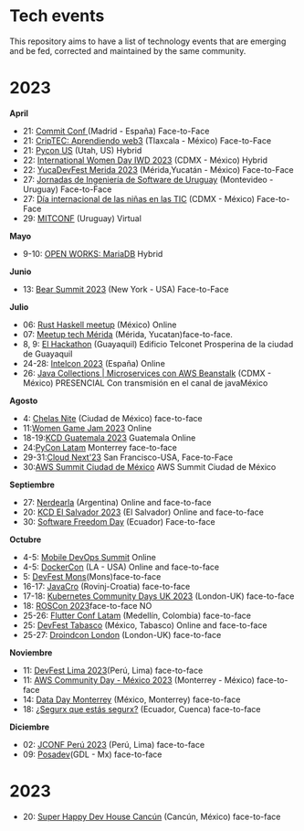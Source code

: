 # Tech events
This repository aims to have a list of technology events that are emerging and be fed, corrected and maintained by the same community.



# 2023

 **April**
 * 21: [Commit Conf ](https://2023.commit-conf.com/) (Madrid - España) Face-to-Face
 * 21: [CripTEC: Aprendiendo web3](https://www.meetup.com/blockchain-meetup-mexico-by-antisat/events/292121011/) (Tlaxcala - México) Face-to-Face
 * 21: [Pycon US](https://us.pycon.org/2023/) (Utah, US) Hybrid
 * 22: [International Women Day IWD 2023](https://womentechmakers.mx/iwdmx-2023) (CDMX - México) Hybrid
 * 22: [YucaDevFest Merida 2023](https://www.eventbrite.com/e/yucadevfest-merida-2023-tickets-607953303697) (Mérida,Yucatán - México) Face-to-Face
 * 27: [Jornadas de Ingeniería de Software de Uruguay](https://is.uy/jis-uy-2023/) (Montevideo - Uruguay) Face-to-Face
 * 27: [Día internacional de las niñas en las TIC](http://www.ideatic.mx/ninastic/) (CDMX - México) Face-to-Face
 * 29: [MITCONF](https://mujeresit.com/mitconf/) (Uruguay) Virtual

**Mayo**
* 9-10: [OPEN WORKS: MariaDB](https://openworks.mariadb.com/event/03457861-7fa6-431f-9b9d-5d65c8649d69/websitePage:50233fd3-475e-4fe2-b820-73f35fecb6ff) Hybrid


**Junio**
* 13: [Bear Summit 2023](beamsummit.org/) (New York - USA) Face-to-Face

**Julio**
* 06: [Rust Haskell meetup](https://www.meetup.com/rust-mx/events/294152158/) (México) Online
* 07: [Meetup tech Mérida](https://tally.so/r/nGKrpp) (Mérida, Yucatan)face-to-face.
* 8, 9: [El Hackathon](https://guayaquiltech.ec/hackathon/) (Guayaquil)  Edificio Telconet Prosperina de la ciudad de Guayaquil
* 24-28: [Intelcon 2023](https://www.ginseg.com/intelcon/) (España) Online
* 26: [Java Collections | Microservices con AWS Beanstalk](https://www.meetup.com/jvm-mx/events/294779897/?utm_medium=referral&utm_campaign=share-btn_savedevents_share_modal&utm_source=link) (CDMX - México) PRESENCIAL Con transmisión en el canal de javaMéxico


**Agosto**
* 4: [Chelas Nite](https://www.eventbrite.com.mx/e/chela-nite-tickets-687346410617) (Ciudad de México)  face-to-face
* 11:[Women Game Jam 2023](https://docs.google.com/forms/d/e/1FAIpQLSfZNJ1398bbDalSPnhFry4q4hXlewIjMYRBB-lTdK9Pa9VZSw/viewform) Online
* 18-19:[KCD Guatemala 2023](https://community.cncf.io/kcd-guatemala/) Guatemala Online
* 24:[PyCon Latam](https://www.pylatam.org/) Monterrey face-to-face
* 29-31:[Cloud Next'23](https://cloud.withgoogle.com/next) San Francisco-USA, Face-to-Face
* 30:[AWS Summit Ciudad de México](https://aws.amazon.com/es/events/summits/mexico-city/) AWS Summit Ciudad de México

**Septiembre**
* 27: [Nerdearla](https://nerdear.la/) (Argentina) Online and face-to-face
* 20: [KCD El Salvador 2023](https://community.cncf.io/events/details/cncf-kcd-el-salvador-presents-kcd-el-salvador-2023/) (El Salvador) Online and face-to-face
* 30: [Software Freedom Day](https://openlab.ec/SFD-2023) (Ecuador) Face-to-face

**Octubre**
* 4-5: [Mobile DevOps Summit](https://summit.bitrise.io/) Online
* 4-5: [DockerCon](https://www.dockercon.com/2023/) (LA - USA) Online and face-to-face
* 5: [DevFest Mons](https://gdg.community.dev/events/details/google-gdg-mons-presents-devfest-mons-2023/)(Mons)face-to-face
* 16-17: [JavaCro](https://2023.javacro.hr/eng) (Rovinj-Croatia) face-to-face
* 17-18: [Kubernetes Community Days UK 2023](https://community.cncf.io/events/details/cncf-kcd-uk-presents-kubernetes-community-days-uk-2023/) (London-UK) face-to-face
* 18: [ROSCon 2023](https://roscon.ros.org/2023/)face-to-face NO
* 25-26: [Flutter Conf Latam](https://flutterconflatam.dev/#/home) (Medellín, Colombia) face-to-face
* 25: [DevFest Tabasco](https://gdg.community.dev/events/details/google-gdg-villahermosa-presents-devfest-2023-tabasco/cohost-gdg-villahermosa) (México, Tabasco) Online and face-to-face
* 25-27: [Droindcon London](https://london.droidcon.com/) (London-UK) face-to-face

**Noviembre**
* 11: [DevFest Lima 2023](https://docs.google.com/forms/d/e/1FAIpQLSeEPgwG6Ii6uUUYm2m23tM7ny0wKzLJr16xb7q4GjGOZOOL4g/viewform)(Perú, Lima) face-to-face
* 11: [AWS Community Day - México 2023](https://awscommunity.mx/communityday/) (Monterrey - México) face-to-face
* 14: [Data Day Monterrey](https://sg.com.mx/dataday) (México, Monterrey) face-to-face
* 18: [¿Segurx que estás segurx?](https://openlab.ec/security-day#no-back) (Ecuador, Cuenca) face-to-face 

**Diciembre**
* 02: [JCONF Perú 2023](https://jconf.perujug.org/) (Perú, Lima) face-to-face
* 09: [Posadev](https://posadev.mx/)(GDL -  Mx) face-to-face

# 2023

* 20: [Super Happy Dev House Cancún](https://bit.ly/shdvcancun1) (Cancún, México) face-to-face